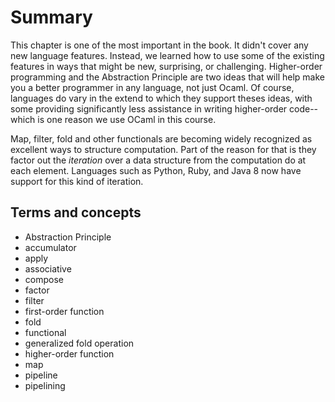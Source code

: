 # Summary

This chapter is one of the most important in the book. It didn't cover any new language features. Instead, we learned how to use some of the existing features in ways that might be new, surprising, or challenging. Higher-order programming and the Abstraction Principle are two ideas that will help make you a better programmer in any language, not just Ocaml. Of course, languages do vary in the extend to which they support theses ideas, with some providing significantly less assistance in writing higher-order code--which is one reason we use OCaml in this course.

Map, filter, fold and other functionals  are becoming widely recognized as excellent ways to structure computation. Part of the reason for that is they factor out the <i>iteration</i> over a data structure from the computation do at each element. Languages such as Python, Ruby, and Java 8 now have support for this kind of iteration.


## Terms and concepts
- Abstraction Principle
- accumulator
- apply
- associative
- compose
- factor
- filter
- first-order function
- fold
- functional
- generalized fold operation
- higher-order function
- map
- pipeline
- pipelining